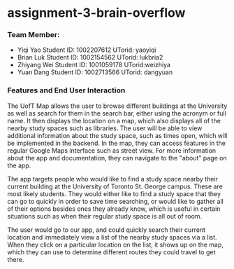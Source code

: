# assignment-3-brain-overflow

### Team Member:
* Yiqi Yao Student ID: 1002207612 UTorid: yaoyiqi
* Brian Luk Student ID: 1002154562 UTorid: lukbria2 
* Zhiyang Wei Student ID: 1001059178 UTorid:weizhiya 
* Yuan Dang Student ID: 1002713566 UTorid: dangyuan

<!-- -features
-end user
-how the end user will use the features and the app -->

### Features and End User Interaction

The UofT Map allows the user to browse different buildings at the University as well as search for them in the search bar, either using the acronym or full name. It then displays the location on a map, which also displays all of the nearby study spaces such as libraries. The user will be able to view additional information about the study space, such as times open, which will be implemented in the backend. In the map, they can access features in the regular Google Maps interface such as street view. For more information about the app and documentation, they can navigate to the "about" page on the app.

The app targets people who would like to find a study space nearby their current building at the University of Toronto St. George campus. These are most likely students. They would either like to find a study space that they can go to quickly in order to save time searching, or would like to gather all of their options besides ones they already know, which is useful in certain situations such as when their regular study space is all out of room. 

The user would go to our app, and could quickly search their current location and immediately view a list of the nearby study spaces via a list. When they click on a particular location on the list, it shows up on the map, which they can use to determine different routes they could travel to get there. 
